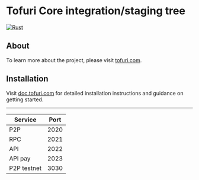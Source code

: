 # Tofuri Core integration/staging tree

[![Rust](https://github.com/tofuri/tofuri/actions/workflows/rust.yml/badge.svg)](https://github.com/tofuri/tofuri/actions/workflows/rust.yml)

## About

To learn more about the project, please visit [tofuri.com](https://tofuri.com).

## Installation

Visit [doc.tofuri.com](https://doc.tofuri.com) for detailed installation instructions and guidance on getting started.

---

| Service | Port |
|-|-|
| P2P | 2020 |
| RPC | 2021 |
| API | 2022 |
| API pay | 2023 |
| P2P testnet | 3030 |
